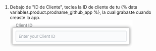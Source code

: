 1. Debajo de "ID de Cliente", teclea la ID de cliente de tu {% data variables.product.prodname_github_app %}, la cual grabaste cuando creaste la app. ![Campo de ID de Cliente](/assets/images/help/insights/client-id.png)
